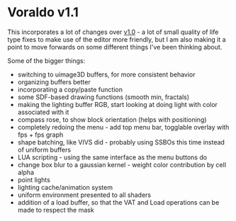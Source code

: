 # Voraldo v1.1

This incorporates a lot of changes over [v1.0](https://jbaker.graphics/writings/voraldo.html) - a lot of small quality of life type fixes to make use of the editor more friendly, but I am also making it a point to move forwards on some different things I've been thinking about. 

Some of the bigger things:
 
 - switching to uimage3D buffers, for more consistent behavior
 - organizing buffers better
 - incorporating a copy/paste function
 - some SDF-based drawing functions (smooth min, fractals)
 - making the lighting buffer RGB, start looking at doing light with color associated with it
 - compass rose, to show block orientation (helps with positioning)
 - completely redoing the menu - add top menu bar, togglable overlay with fps + fps graph
 - shape batching, like VIVS did - probably using SSBOs this time instead of uniform buffers
 - LUA scripting - using the same interface as the menu buttons do
 - change box blur to a gaussian kernel - weight color contribution by cell alpha
 - point lights
 - lighting cache/animation system
 - uniform environment presented to all shaders
 - addition of a load buffer, so that the VAT and Load operations can be made to respect the mask
